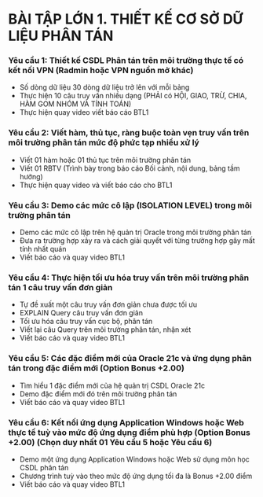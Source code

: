 # BÀI TẬP LỚN 1. THIẾT KẾ CƠ SỞ DỮ LIỆU PHÂN TÁN

### Yêu cầu 1: Thiết kế CSDL Phân tán trên môi trường thực tế có kết nối VPN (Radmin hoặc VPN nguồn mở khác)
* Số dòng dữ liệu 30 dòng dữ liệu trở lên với mỗi bảng
* Thực hiện 10 câu truy vấn nhiều dạng (PHẢI có HỘI, GIAO, TRỪ, CHIA, HÀM GOM NHÓM VÀ TÍNH TOÁN)
* Thực hiện quay video viết báo cáo BTL1

### Yêu cầu 2: Viết hàm, thủ tục, ràng buộc toàn vẹn truy vấn trên môi trường phân tán mức độ phức tạp nhiều xử lý
* Viết 01 hàm hoặc 01 thủ tục trên môi trường phân tán
* Viết 01 RBTV (Trình bày trong báo cáo Bối cảnh, nội dung, bảng tầm hưởng)
* Thực hiện quay video và viết báo cáo cho BTL1

### Yêu cầu 3: Demo các mức cô lập (ISOLATION LEVEL) trong môi trường phân tán
* Demo các mức cô lập trên hệ quản trị Oracle trong môi trường phân tán
* Đưa ra trường hợp xảy ra và cách giải quyết với từng trường hợp gây mất tính nhất quán
* Viết báo cáo và quay video BTL1

### Yêu cầu 4: Thực hiện tối ưu hóa truy vấn trên môi trường phân tán 1 câu truy vấn đơn giản
* Tự đề xuất một câu truy vấn đơn giản chưa được tối ưu
* EXPLAIN Query câu truy vấn đơn giản
* Tối ưu hóa câu truy vấn cục bộ, phân tán
* Viết lại câu Query trên môi trường phân tán, nhận xét
* Viết báo cáo và quay video BTL1

### Yêu cầu 5: Các đặc điểm mới của Oracle 21c và ứng dụng phân tán trong đặc điểm mới (Option Bonus +2.00)
* Tìm hiểu 1 đặc điểm mới của hệ quản trị CSDL Oracle 21c
* Demo đặc điểm mới đó trên môi trường phân tán
* Viết báo cáo và quay video BTL1

### Yêu cầu 6: Kết nối ứng dụng Application Windows hoặc Web thực tế tuỳ vào mức độ ứng dụng điểm phù hợp (Option Bonus +2.00) (Chọn duy nhất 01 Yêu cầu 5 hoặc Yêu cầu 6)
* Demo một ứng dụng Application Windows hoặc Web sử dụng môn học CSDL phân tán
* Chương trình tuỳ vào theo mức độ ứng dụng tối đa là  Bonus +2.00 điểm
* Viết báo cáo và quay video BTL1
